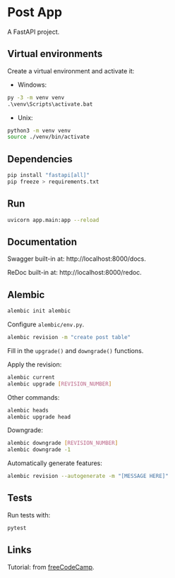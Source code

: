 # Post App

A FastAPI project.

## Virtual environments

Create a virtual environment and activate it:
- Windows:
```cmd
py -3 -m venv venv
.\venv\Scripts\activate.bat
```
- Unix:
```bash
python3 -m venv venv
source ./venv/bin/activate
```

## Dependencies

```bash
pip install "fastapi[all]" 
pip freeze > requirements.txt
```

## Run

```bash
uvicorn app.main:app --reload
```

## Documentation

Swagger built-in at: http://localhost:8000/docs.

ReDoc built-in at: http://localhost:8000/redoc.

## Alembic

```bash
alembic init alembic
```

Configure `alembic/env.py`.

```bash
alembic revision -m "create post table"
```

Fill in the `upgrade()` and `downgrade()` functions.

Apply the revision:
```bash
alembic current
alembic upgrade [REVISION_NUMBER]
```

Other commands:
```bash
alembic heads
alembic upgrade head 
```

Downgrade:
```bash
alembic downgrade [REVISION_NUMBER]
alembic downgrade -1
```

Automatically generate features:
```bash
alembic revision --autogenerate -m "[MESSAGE HERE]"
```

## Tests

Run tests with:
```bash
pytest
```

## Links

Tutorial: from [freeCodeCamp](https://www.youtube.com/watch?v=0sOvCWFmrtA).